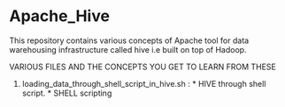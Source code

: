 # Apache_Hive
This repository contains various concepts of Apache tool for data warehousing infrastructure called hive i.e built on top of Hadoop.

VARIOUS FILES AND THE CONCEPTS YOU GET TO LEARN FROM THESE 

1) loading_data_through_shell_script_in_hive.sh :       * HIVE through shell script.
							* SHELL scripting 
						    
